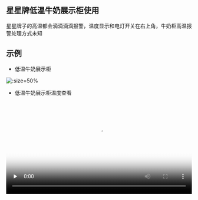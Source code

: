 ## 星星牌低温牛奶展示柜使用

星星牌子的高温都会滴滴滴滴报警，温度显示和电灯开关在右上角，牛奶柜高温报警处理方式未知

## 示例

* 低温牛奶展示柜

![](https://gitcode.net/GaloisField/WORKFLOWS4COMPANY/-/raw/master/resources/pic/equipment/低温牛奶展示柜3.jpeg ':size=50%')

* 低温牛奶展示柜温度查看

<video id="video" width=100%  controls="" preload="none" poster="https://gitee.com/GaloisFields/WORKFLOWS4COMPANY/raw/master/resources/pic/logo/视频封面3.png"><source id="mp4" src="https://gitee.com/GaloisFields/WORKFLOWS4COMPANY/raw/master/resources/pic/equipment/低温牛奶展示柜温度查看.mp4" type="video/mp4"></videos>
